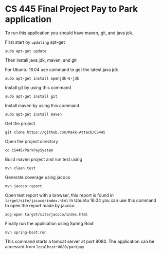 # CS 445 Final Project Pay to Park application

To run this application you should have maven, git, and java jdk.

First start by `updating` apt-get
```
sudo apt-get update
```

Then install java jdk, maven, and git

For Ubuntu 16.04 use command to get the latest java jdk 
```
sudo apt-get install openjdk-8-jdk
```

Install git by using this command
```
sudo apt-get install git
```

Install maven by using this command
```
sudo apt-get install maven
```

Get the project
```
git clone https://github.com/Makk-Attack/CS445
```

Open the project directory
```
cd CS445/ParkPaySystem
```

Build maven project and run test using 
```
mvn clean test
```

Generate coverage using jacoco
```
mvn jacoco:report
```

Open test report with a browser, this report is found in `target/site/jacoco/index.html`
In Ubuntu 16.04 you can use this command to open the report made by jacoco
```
xdg-open target/site/jacoco/index.html
```
Finally run the application using Spring Boot
```
mvn spring-boot:run
```
This command starts a tomcat server at port 8080. The application can be accessed from `localhost:8080/parkpay`


